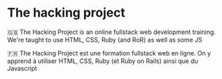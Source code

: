 # The hacking project

🇬🇧
The Hacking Project is an online fullstack web development training.
We're taught to use HTML, CSS, Ruby (and RoR) as well as some JS

🇫🇷
The Hacking Project est une formation fullstack web en ligne.
On y apprend à utiliser HTML, CSS, Ruby (et Ruby on Rails) ainsi que du Javascript
